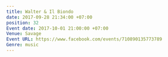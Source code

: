 ```yaml
---
title: Walter & Il Biondo
date: 2017-09-28 21:34:00 +07:00
position: 32
Event date: 2017-10-01 21:00:00 +07:00
Venue: Savage
Event URL: https://www.facebook.com/events/710890135773789
Genre: music
---
```


